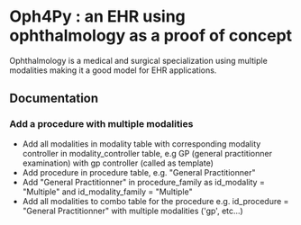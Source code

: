 # Oph4Py : an EHR using ophthalmology as a proof of concept
Ophthalmology is a medical and surgical specialization using multiple modalities making it a good model for EHR applications.

## Documentation
### Add a procedure with multiple modalities
* Add all modalities in modality table with corresponding modality controller in modality_controller table, e.g GP (general practitionner examination) with gp controller (called as template)
* Add procedure in procedure table, e.g. "General Practitionner"
* Add "General Practitionner" in procedure_family as id_modality = "Multiple" and id_modality_family = "Multiple"
* Add all modalities to combo table for the procedure e.g. id_procedure = "General Practitionner" with multiple modalities ('gp', etc...)

